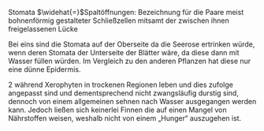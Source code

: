 Stomata $\widehat{=}$Spaltöffnungen:
	Bezeichnung für die Paare meist bohnenförmig gestalteter Schließzellen mitsamt der zwischen ihnen freigelassenen Lücke

Bei eins sind die Stomata auf der Oberseite da die Seerose ertrinken würde, wenn deren Stomata der Unterseite der Blätter wäre, da diese dann mit Wasser füllen würden. Im Vergleich zu den anderen Pflanzen hat diese nur eine dünne Epidermis.

2
während Xerophyten in trockenen Regionen leben und dies zufolge angepasst sind und dementsprechend nicht zwangsläufig durstig sind, dennoch von einem allgemeinen sehnen nach Wasser ausgegangen werden kann. Jedoch ließen sich keinerlei Finnen die auf einen Mangel von Nährstoffen weisen, weshalb nicht von einem „Hunger“ auszugehen ist.